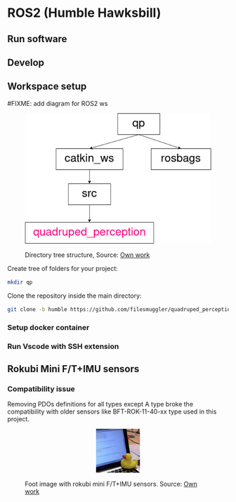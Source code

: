 # ROS2 (Humble Hawksbill)

## Run software

## Develop

## Workspace setup

#FIXME: add diagram for ROS2 ws
<figure>
   <p align="center">
      <img src="./imgs/dire_structure.jpg" >
      <figcaption>Directory tree structure, Source: <a href="">Own work</a> </figcaption>
   </p>
</figure>

Create tree of folders for your project:
```sh
mkdir qp
```
Clone the repository inside the main directory:
```sh
git clone -b humble https://github.com/filesmuggler/quadruped_perception.git
```
### Setup docker container

### Run Vscode with SSH extension

## Rokubi Mini F/T+IMU sensors

### Compatibility issue
Removing PDOs definitions for all types except A type broke the compatibility with older sensors like  BFT-ROK-11-40-xx type used in this project.

<figure>
   <p align="center">
      <img src="./imgs/dusk.jpeg"  width="100" height="100">
      <figcaption>Foot image with rokubi mini F/T+IMU sensors. Source: <a href="">Own work</a> </figcaption>
   </p>
</figure>